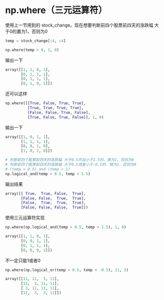 # np.where（三元运算符）

使用上一节用到的 stock\_change。现在想要判断前四个股票前四天的涨跌幅 大于0的置为1，否则为0

```python
temp = stock_change[:4, :4]

np.where(temp > 0, 1, 0)
```

输出一下

```python
array([[1, 1, 0, 1],
       [0, 1, 1, 1],
       [0, 1, 1, 1],
       [0, 1, 0, 1]])
```

还可以这样

```python
np.where([[True, False, True, True],
          [True, True, True, True],
          [False, False, True, False],
          [True, False, True, False]], 1, 0)
```

输出一下

```python
array([[1, 0, 1, 1],
       [1, 1, 1, 1],
       [0, 0, 1, 0],
       [1, 0, 1, 0]])
```



```python
# 判断前四个股票前四天的涨跌幅 大于0.5并且小于1.5的，换为1，否则为0
# 判断前四个股票前四天的涨跌幅 大于0.5或者小于-0.5的，换为1，否则为0
# (temp > 0.5) and (temp < 1)
np.logical_and(temp > 0.5, temp < 1.5)
```

输出结果

```python
array([[ True,  True, False,  True],
       [False, False,  True,  True],
       [False,  True,  True,  True],
       [False, False, False,  True]])
```

使用三元运算符实现

```python
np.where(np.logical_and(temp > 0.5, temp < 1.5), 1, 0)
```

```python
array([[1, 1, 0, 1],
       [0, 0, 1, 1],
       [0, 1, 1, 1],
       [0, 0, 0, 1]])
```

不一定只能1或者0

```python
np.where(np.logical_or(temp > 0.5, temp < -0.5), 11, 3)
```

```python
array([[11, 11,  3, 11],
       [11,  3, 11, 11],
       [ 3, 11, 11, 11],
       [11,  3,  3, 11]])
```
